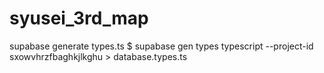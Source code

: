 # syusei_3rd_map

supabase generate types.ts
$ supabase gen types typescript --project-id sxowvhrzfbaghkjlkghu > database.types.ts
